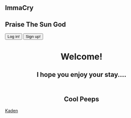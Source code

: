 ## ImmaCry                                                                                 
## Praise The Sun God 

 <html>
    <button type="button">
        Log in!
    </button> 
        </html>
<html>
        <button type="button">
            Sign up!
    </button>
    </html>
<html>
 <center>
    <header>
        <h1> Welcome! </h1>
        <h2>I hope you enjoy your stay.... </h2>
    </header>

 
## Cool Peeps ##
</center>
   <a href="https://immacry.github.io/Kaden/" title="Kaden">Kaden</a>
                
  

   
